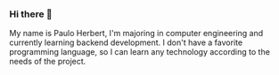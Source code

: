 ### Hi there 👋
My name is Paulo Herbert, I'm majoring in computer engineering and currently learning backend development.
I don't have a favorite programming language, so I can learn any technology according to the needs of the project.
<!--
**pauloherbt/pauloherbt** is a ✨ _special_ ✨ repository because its `README.md` (this file) appears on your GitHub profile.

Here are some ideas to get you started:

- 🔭 I’m currently working on ...
- 🌱 I’m currently learning ...
- 👯 I’m looking to collaborate on ...
- 🤔 I’m looking for help with ...
- 💬 Ask me about ...
- 📫 How to reach me: ...
- 😄 Pronouns: ...
- ⚡ Fun fact: ...
-->
